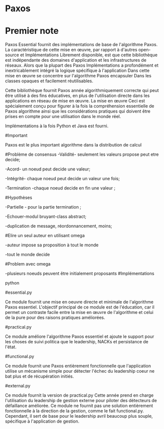 # Paxos

# Premier note

Paxos Essential fournit des implémentations de base de l'algorithme Paxos. La caractéristique de cette mise en œuvre, par rapport à d'autres open-source et Implémentations Librement disponible, est que cette bibliothèque est indépendante des domaines d'application et les infrastructures de réseaux. Alors que la plupart des Paxos Implémentations a profondément et inextricablement intégré la logique spécifique à l'application Dans cette mise en œuvre se concentre sur l'algorithme Paxos encapsuler Dans les classes opaques et facilement réutilisables.

Cette bibliothèque fournit Paxos année algorithmiquement correcte qui peut être utilisé à des fins éducatives, en plus de l'utilisation directe dans les applications en réseau de mise en œuvre. La mise en œuvre Ceci est spécialement conçu pour figurer à la fois la compréhension essentielle de Paxos algorithme ainsi que les considérations pratiques qui doivent être prises en compte pour une utilisation dans le monde réel.

Implémentations à la fois Python et Java est fourni.

#Important

Paxos est le plus important algorithme dans la distribution de calcul 

#Problème de consensus
-Validité- seulement les valeurs propose peut etre decide; 

-Acord-  un noeud peut decide une valeur; 

-Intégrité- chaque noeud peut decide un valeur une fois;

-Termination -chaque noeud decide en fin une valeur ;

#Hypothèses

-Partielle - pour la partie termination ;

-Echouer-modul bruyant-class abstract;

-duplication de message, réordonnancement, moins;

#Elire un seul auteur en utilisant omega

-auteur impose sa proposition à tout le monde

-tout le monde decide

#Problem avec omega 

-plusieurs noeuds peuvent être initialement proposants
#Implémentations

python

#essential.py

Ce module fournit une mise en oeuvre directe et minimale de l'algorithme Paxos essentiel. L'objectif principal de ce module est de l'éducation, car il permet un contraste facile entre la mise en œuvre de l'algorithme et celui de la pure pour des raisons pratiques améliorées.

#practical.py

Ce module améliore l'algorithme Paxos essentiel et ajoute le support pour les choses de suivi politica que le leadership, NACKs et persistance de l'état.

#functional.py

Ce module fournit une Paxos entièrement fonctionnelle que l'application utilise un mécanisme simple pour détecter l'échec du leadership coeur ne bat plus et de récupération initiés.

#external.py

Ce module fournit la version de practical.py Cette année prend en charge l'utilisation du leadership de gestion externe pour piloter des détecteurs de défaillance améliorée. Ce module ne fournit pas une solution entièrement fonctionnelle à la direction de la gestion, comme le fait functional.py. Cependant, il sert de base pour le leadership avril beaucoup plus souple, spécifique à l'application de gestion.

